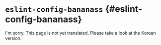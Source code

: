 # `eslint-config-bananass` {#eslint-config-bananass}

I'm sorry. This page is not yet translated. Please take a look at the Korean version.
